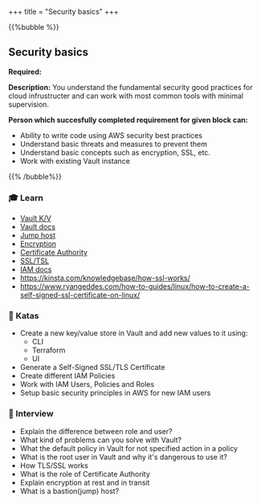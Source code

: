+++
title = "Security basics"
+++

{{%bubble %}}

## Security basics

**Required:**

**Description:** You understand the fundamental security good practices for cloud infrustructer and can work with most common tools with minimal supervision.

**Person which succesfully completed requirement for given block can:**

- Ability to write code using AWS security best practices
- Understand basic threats and measures to prevent them
- Understand basic concepts such as encryption, SSL, etc.
- Work with existing Vault instance

{{% /bubble%}}

### 🎓 Learn
- [Vault K/V](https://learn.hashicorp.com/tutorials/vault/versioned-kv)
- [Vault docs](https://learn.hashicorp.com/tutorials/vault/versioned-kv)
- [Jump host](https://www.tecmint.com/access-linux-server-using-a-jump-host/)
- [Encryption](https://www.ryadel.com/en/data-encryption-in-transit-at-rest-definitions-best-practices-tutorial-guide/)
- [Certificate Authority](https://cheapsslsecurity.com/blog/what-is-a-certificate-authority-ca/)
- [SSL/TSL](http://www.steves-internet-guide.com/ssl-certificates-explained/)
- [IAM docs](https://docs.aws.amazon.com/iam/index.html)
- https://kinsta.com/knowledgebase/how-ssl-works/
- https://www.ryangeddes.com/how-to-guides/linux/how-to-create-a-self-signed-ssl-certificate-on-linux/

### 📝 Katas
- Create a new key/value store in Vault and add new values to it using:
  - CLI
  - Terraform
  - UI
- Generate a Self-Signed SSL/TLS Certificate
- Create different IAM Policies
- Work with IAM Users, Policies and Roles
- Setup basic security principles in AWS for new IAM users
### 🎤 Interview
- Explain the difference between role and user?
- What kind of problems can you solve with Vault?
- What the default policy in Vault for not specified action in a policy
- What is the root user in Vault and why it's dangerous to use it?
- How TLS/SSL works
- What is the role of Certificate Authority
- Explain encryption at rest and in transit
- What is a bastion(jump) host?

